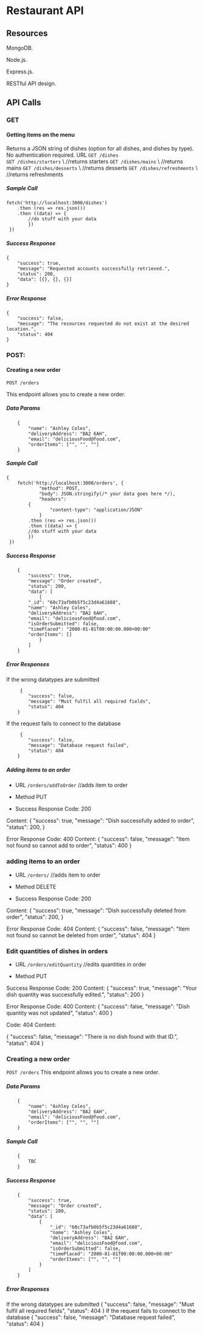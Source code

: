 # Restaurant API

## Resources
MongoDB. 

Node.js. 

Express.js. 

RESTful API design.

## API Calls

### GET

#### Getting items on the menu

Returns a JSON string of dishes (option for all dishes, and dishes by type). No authentication required.
URL
`GET /dishes` \
`GET /dishes/starters` \ //returns starters
`GET /dishes/mains` \ //returns mains
`GET /dishes/desserts` \ //returns desserts
`GET /dishes/refreshments` \ //returns refreshments

##### Sample Call
	
	fetch('http://localhost:3000/dishes')
		.then (res => res.json())
		.then ((data) => {
			//do stuff with your data
			})
   	 })

##### Success Response
	
	{
		"success": true,
		"message": "Requested accounts successfully retrieved.",
		"status": 200,
		"data": [{}, {}, {}]
	}
	
##### Error Response

	{
		"success": false,
		"message": "The resources requested do not exist at the desired location.",
		"status": 404
	}
	

### POST: 

#### Creating a new order

`POST /orders`

This endpoint allows you to create a new order.


##### Data Params

        {
            "name": "Ashley Coles",
			"deliveryAddress": "BA2 6AH",
			"email": "deliciousFood@food.com",
			"orderItems": ["", "", ""]
        }


##### Sample Call

	{
		fetch('http://localhost:3000/orders', {
        		"method": POST,
        		"body": JSON.stringify(/* your data goes here */),
        		"headers": 
			{
            		"content-type": "application/JSON"
        		}
			.then (res => res.json())
			.then ((data) => {
			//do stuff with your data
			})
   	 })

##### Success Response

        {
            "success": true,
            "message": "Order created",
            "status": 200,
            "data": [
                {
		 	"_id": "60c73afb0b5f5c23d4a61688",
			"name": "Ashley Coles",
			"deliveryAddress": "BA2 6AH",
			"email": "deliciousFood@food.com",
			"isOrderSubmitted": false,
			"timePlaced": "2000-01-01T00:00:00.000+00:00"
			"orderItems": []
                }
            ]
        }
        

##### Error Responses

If the wrong datatypes are submitted

         {
            "success": false,
            "message": "Must fulfil all required fields",
            "status": 404
        }
		
If the request fails to connect to the database

         {
            "success": false,
            "message": "Database request failed",
            "status": 404
        }		


##### Adding items to an order

- URL
    `/orders/addToOrder`  //adds item to order
  
- Method
    PUT

- Success Response
Code: 200

Content:
{
"success": true,
"message": "Dish successfully added to order",
"status": 200,
}

Error Response
Code: 400
Content:
{
"success": false,
"message": "Item not found so cannot add to order",
"status": 400
}

### adding items to an order
- URL
  `/orders/`  //adds item to order

- Method
  DELETE

- Success Response
  Code: 200

Content:
{
"success": true,
"message": "Dish successfully deleted from order",
"status": 200,
}

Error Response
Code: 404
Content:
{
"success": false,
"message": "Item not found so cannot be deleted from order",
"status": 404
}

### Edit quantities of dishes in orders
- URL
  `/orders/editQuantity`  //edits quantities in order

- Method
  PUT

Success Response
Code: 200
Content:
{
"success": true,
"message": "Your dish quantity was successfully edited.",
"status": 200
}

Error Response
Code: 400
Content:
{
"success": false,
"message": "Dish quantity was not updated",
"status": 400
}

Code: 404
Content:

{
"success": false,
"message": "There is no dish found with that ID.",
"status": 404
}


### Creating a new order
`POST /orders`
This endpoint allows you to create a new order.
##### Data Params
        {
            "name": "Ashley Coles",
			"deliveryAddress": "BA2 6AH",
			"email": "deliciousFood@food.com",
			"orderItems": ["", "", ""]
        }
##### Sample Call
		{
			TBC
		}
##### Success Response
        {
            "success": true,
            "message": "Order created",
            "status": 200,
            "data": [
                {
		            "_id": "60c73afb0b5f5c23d4a61688",
					"name": "Ashley Coles",
					"deliveryAddress": "BA2 6AH",
					"email": "deliciousFood@food.com",
					"isOrderSubmitted": false,
					"timePlaced": "2000-01-01T00:00:00.000+00:00"
					"orderItems": ["", "", ""]
                }
            ]
        }
##### Error Responses
If the wrong datatypes are submitted
{
"success": false,
"message": "Must fulfil all required fields",
"status": 404
}
If the request fails to connect to the database
{
"success": false,
"message": "Database request failed",
"status": 404
}		
